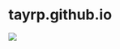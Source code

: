 # tayrp.github.io
[![](https://dcbadge.limes.pink/api/server/INVITE)](https://discord.gg/VwxvVTxRp2)
